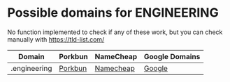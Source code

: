 # Possible domains for ENGINEERING

No function implemented to check if any of these work, but you can check manually with https://tld-list.com/

| Domain | Porkbun | NameCheap | Google Domains |
|---|---|---|---|
| .engineering | [Porkbun](https://porkbun.com/checkout/search?prb=e814663da1&tlds=&idnLanguage=&search=search&q=.engineering) | [Namecheap](https://www.namecheap.com/domains/registration/results/?domain=.engineering) | [Google](https://domains.google.com/registrar/search?searchTerm=.engineering) |
